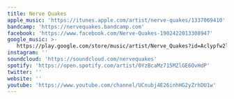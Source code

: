 ```yaml
---
title: Nerve Quakes
apple_music: 'https://itunes.apple.com/artist/nerve-quakes/1337069410'
bandcamp: 'https://nervequakes.bandcamp.com'
facebook: 'https://www.facebook.com/Nerve-Quakes-1902422013308947'
google_music: >-
   https://play.google.com/store/music/artist/Nerve_Quakes?id=Aclypfw2l5gac4dwnnjgbrcpf4e
instagram: ''
soundcloud: 'https://soundcloud.com/nervequakes'
spotify: 'https://open.spotify.com/artist/0YzBcaMz715MZlGE6OvHdP'
twitter: ''
website: ''
youtube: 'https://www.youtube.com/channel/UCnubj4E26inhHG2yZrhDU1w'
---
```

